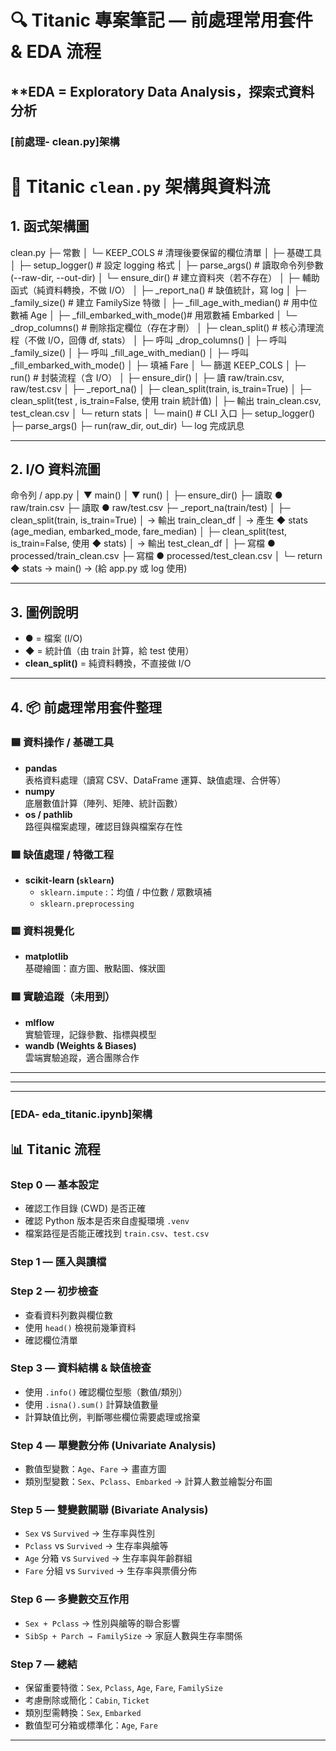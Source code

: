# 🔍 Titanic 專案筆記 — 前處理常用套件 & EDA 流程
**EDA = Exploratory Data Analysis，探索式資料分析
---

### [前處理- clean.py]架構

# 🧹 Titanic `clean.py` 架構與資料流

## 1. 函式架構圖

clean.py
├─ 常數
│ └─ KEEP_COLS # 清理後要保留的欄位清單
│
├─ 基礎工具
│ ├─ setup_logger() # 設定 logging 格式
│ ├─ parse_args() # 讀取命令列參數 (--raw-dir, --out-dir)
│ └─ ensure_dir() # 建立資料夾（若不存在）
│
├─ 輔助函式（純資料轉換，不做 I/O）
│ ├─ _report_na() # 缺值統計，寫 log
│ ├─ _family_size() # 建立 FamilySize 特徵
│ ├─ _fill_age_with_median() # 用中位數補 Age
│ ├─ _fill_embarked_with_mode()# 用眾數補 Embarked
│ └─ _drop_columns() # 刪除指定欄位（存在才刪）
│
├─ clean_split() # 核心清理流程（不做 I/O，回傳 df, stats）
│ ├─ 呼叫 _drop_columns()
│ ├─ 呼叫 _family_size()
│ ├─ 呼叫 _fill_age_with_median()
│ ├─ 呼叫 _fill_embarked_with_mode()
│ ├─ 填補 Fare
│ └─ 篩選 KEEP_COLS
│
├─ run() # 封裝流程（含 I/O）
│ ├─ ensure_dir()
│ ├─ 讀 raw/train.csv, raw/test.csv
│ ├─ _report_na()
│ ├─ clean_split(train, is_train=True)
│ ├─ clean_split(test , is_train=False, 使用 train 統計值)
│ ├─ 輸出 train_clean.csv, test_clean.csv
│ └─ return stats
│
└─ main() # CLI 入口
├─ setup_logger()
├─ parse_args()
├─ run(raw_dir, out_dir)
└─ log 完成訊息


---

## 2. I/O 資料流圖

命令列 / app.py
│
▼
main()
│
▼
run()
│
├─ ensure_dir()
├─ 讀取 ● raw/train.csv
├─ 讀取 ● raw/test.csv
├─ _report_na(train/test)
│
├─ clean_split(train, is_train=True)
│ → 輸出 train_clean_df
│ → 產生 ◆ stats (age_median, embarked_mode, fare_median)
│
├─ clean_split(test, is_train=False, 使用 ◆ stats)
│ → 輸出 test_clean_df
│
├─ 寫檔 ● processed/train_clean.csv
├─ 寫檔 ● processed/test_clean.csv
│
└─ return ◆ stats → main() → (給 app.py 或 log 使用)

---

## 3. 圖例說明

- **●** = 檔案 (I/O)  
- **◆** = 統計值（由 train 計算，給 test 使用）  
- **clean_split()** = 純資料轉換，不直接做 I/O  

---

## 4. 📦 前處理常用套件整理

### 🟦 資料操作 / 基礎工具
- **pandas**  
  表格資料處理（讀寫 CSV、DataFrame 運算、缺值處理、合併等）
- **numpy**  
  底層數值計算（陣列、矩陣、統計函數）
- **os / pathlib**  
  路徑與檔案處理，確認目錄與檔案存在性

### 🟩 缺值處理 / 特徵工程
- **scikit-learn (`sklearn`)**
  - `sklearn.impute` :：均值 / 中位數 / 眾數填補   
  - `sklearn.preprocessing`  

### 🟨 資料視覺化
- **matplotlib**  
  基礎繪圖：直方圖、散點圖、條狀圖  

### 🟥 實驗追蹤（未用到）
- **mlflow**  
  實驗管理，記錄參數、指標與模型  
- **wandb (Weights & Biases)**  
  雲端實驗追蹤，適合團隊合作  


---
---
---




### [EDA- eda_titanic.ipynb]架構

## 📊 Titanic  流程

### Step 0 — 基本設定
- 確認工作目錄 (CWD) 是否正確  
- 確認 Python 版本是否來自虛擬環境 `.venv`  
- 檔案路徑是否能正確找到 `train.csv`、`test.csv`

### Step 1 — 匯入與讀檔
### Step 2 — 初步檢查
- 查看資料列數與欄位數  
- 使用 `head()` 檢視前幾筆資料  
- 確認欄位清單  

### Step 3 — 資料結構 & 缺值檢查
- 使用 `.info()` 確認欄位型態（數值/類別）  
- 使用 `.isna().sum()` 計算缺值數量  
- 計算缺值比例，判斷哪些欄位需要處理或捨棄  

### Step 4 — 單變數分佈 (Univariate Analysis)
- 數值型變數：`Age`、`Fare` → 畫直方圖  
- 類別型變數：`Sex`、`Pclass`、`Embarked` → 計算人數並繪製分布圖  

### Step 5 — 雙變數關聯 (Bivariate Analysis)
- `Sex` vs `Survived` → 生存率與性別  
- `Pclass` vs `Survived` → 生存率與艙等  
- `Age` 分箱 vs `Survived` → 生存率與年齡群組  
- `Fare` 分組 vs `Survived` → 生存率與票價分佈  

### Step 6 — 多變數交互作用
- `Sex + Pclass` → 性別與艙等的聯合影響  
- `SibSp + Parch → FamilySize` → 家庭人數與生存率關係  

### Step 7 — 總結
- 保留重要特徵：`Sex`, `Pclass`, `Age`, `Fare`, `FamilySize`  
- 考慮刪除或簡化：`Cabin`, `Ticket`  
- 類別型需轉換：`Sex`, `Embarked`  
- 數值型可分箱或標準化：`Age`, `Fare`  

---









